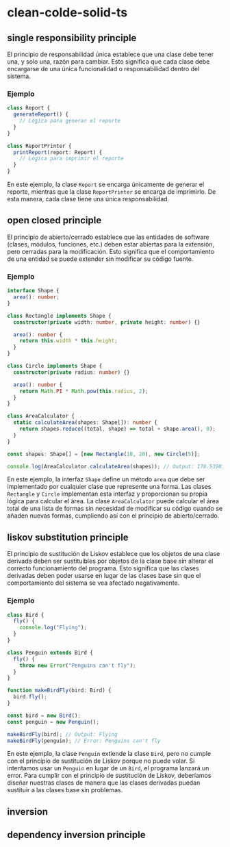 # clean-colde-solid-ts

## single responsibility principle

El principio de responsabilidad única establece que una clase debe tener una, y solo una, razón para cambiar. Esto significa que cada clase debe encargarse de una única funcionalidad o responsabilidad dentro del sistema.

### Ejemplo

```typescript
class Report {
  generateReport() {
    // Lógica para generar el reporte
  }
}

class ReportPrinter {
  printReport(report: Report) {
    // Lógica para imprimir el reporte
  }
}
```

En este ejemplo, la clase `Report` se encarga únicamente de generar el reporte, mientras que la clase `ReportPrinter` se encarga de imprimirlo. De esta manera, cada clase tiene una única responsabilidad.

## open closed principle

El principio de abierto/cerrado establece que las entidades de software (clases, módulos, funciones, etc.) deben estar abiertas para la extensión, pero cerradas para la modificación. Esto significa que el comportamiento de una entidad se puede extender sin modificar su código fuente.

### Ejemplo

```typescript
interface Shape {
  area(): number;
}

class Rectangle implements Shape {
  constructor(private width: number, private height: number) {}

  area(): number {
    return this.width * this.height;
  }
}

class Circle implements Shape {
  constructor(private radius: number) {}

  area(): number {
    return Math.PI * Math.pow(this.radius, 2);
  }
}

class AreaCalculator {
  static calculateArea(shapes: Shape[]): number {
    return shapes.reduce((total, shape) => total + shape.area(), 0);
  }
}

const shapes: Shape[] = [new Rectangle(10, 20), new Circle(5)];

console.log(AreaCalculator.calculateArea(shapes)); // Output: 178.53981633974485
```

En este ejemplo, la interfaz `Shape` define un método `area` que debe ser implementado por cualquier clase que represente una forma. Las clases `Rectangle` y `Circle` implementan esta interfaz y proporcionan su propia lógica para calcular el área. La clase `AreaCalculator` puede calcular el área total de una lista de formas sin necesidad de modificar su código cuando se añaden nuevas formas, cumpliendo así con el principio de abierto/cerrado.

## liskov substitution principle

El principio de sustitución de Liskov establece que los objetos de una clase derivada deben ser sustituibles por objetos de la clase base sin alterar el correcto funcionamiento del programa. Esto significa que las clases derivadas deben poder usarse en lugar de las clases base sin que el comportamiento del sistema se vea afectado negativamente.

### Ejemplo

```typescript
class Bird {
  fly() {
    console.log("Flying");
  }
}

class Penguin extends Bird {
  fly() {
    throw new Error("Penguins can't fly");
  }
}

function makeBirdFly(bird: Bird) {
  bird.fly();
}

const bird = new Bird();
const penguin = new Penguin();

makeBirdFly(bird); // Output: Flying
makeBirdFly(penguin); // Error: Penguins can't fly
```

En este ejemplo, la clase `Penguin` extiende la clase `Bird`, pero no cumple con el principio de sustitución de Liskov porque no puede volar. Si intentamos usar un `Penguin` en lugar de un `Bird`, el programa lanzará un error. Para cumplir con el principio de sustitución de Liskov, deberíamos diseñar nuestras clases de manera que las clases derivadas puedan sustituir a las clases base sin problemas.

## inversion

## dependency inversion principle

##
